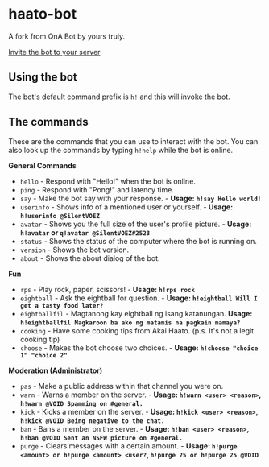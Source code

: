 # haato-bot

A fork from QnA Bot by yours truly.

[Invite the bot to your server](https://discord.com/api/oauth2/authorize?client_id=738671808139624448&permissions=486518&scope=bot)

## Using the bot
The bot's default command prefix is `h!` and this will invoke the bot.

## The commands
These are the commands that you can use to interact with the bot. You can also look up the commands by typing `h!help` while the bot is online.

**General Commands**
- `hello` - Respond with "Hello!" when the bot is online.
- `ping` - Respond with "Pong!" and latency time.
- `say` - Make the bot say with your response. - **Usage: `h!say Hello world!`**
- `userinfo` - Shows info of a mentioned user or yourself. - **Usage: `h!userinfo @SilentVOEZ`**
- `avatar` - Shows you the full size of the user's profile picture. - **Usage: `h!avatar` or `q!avatar @SilentVOEZ#2523`**
- `status` - Shows the status of the computer where the bot is running on.
- `version` - Shows the bot version.
- `about` - Shows the about dialog of the bot.

**Fun**
- `rps` - Play rock, paper, scissors! - **Usage: `h!rps rock`**
- `eightball` - Ask the eightball for question. - **Usage: `h!eightball Will I get a tasty food later?`**
- `eightballfil` - Magtanong kay eightball ng isang katanungan. **Usage: `h!eightballfil Magkaroon ba ako ng matamis na pagkain mamaya?`**
- `cooking` - Have some cooking tips from Akai Haato. (p.s. It's not a legit cooking tip)
- `choose` - Makes the bot choose two choices. - **Usage: `h!choose "choice 1" "choice 2"`**

**Moderation (Administrator)**
- `pas` - Make a public address within that channel you were on.
- `warn` - Warns a member on the server. - **Usage: `h!warn <user> <reason>`, `h!warn @VOID Spamming on #general.`**
- `kick` - Kicks a member on the server. - **Usage: `h!kick <user> <reason>`, `h!kick @VOID Being negative to the chat.`**
- `ban` - Bans a member on the server. - **Usage: `h!ban <user> <reason>`, `h!ban @VOID Sent an NSFW picture on #general.`**
- `purge` - Clears messages with a certain amount. - **Usage: `h!purge <amount> or h!purge <amount> <user?`, `h!purge 25 or h!purge 25 @VOID`**
